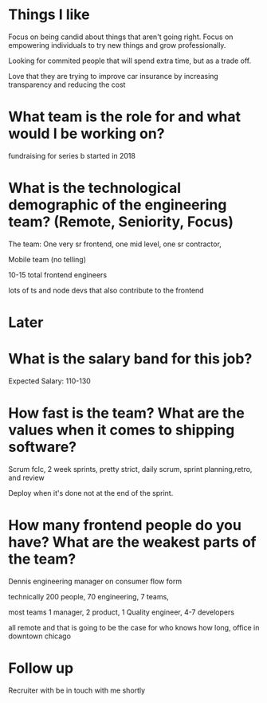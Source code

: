 # Things I like

Focus on being candid about things that aren't going right. Focus on empowering individuals to try new things and grow professionally.

Looking for commited people that will spend extra time, but as a trade off.

Love that they are trying to improve car insurance by increasing transparency and reducing the cost

# What team is the role for and what would I be working on?

fundraising for series b
started in 2018

# What is the technological demographic of the engineering team? (Remote, Seniority, Focus)

The team: One very sr frontend, one mid level, one sr contractor,

Mobile team (no telling)

10-15 total frontend engineers

lots of ts and node devs that also contribute to the frontend

# Later

# What is the salary band for this job?

Expected Salary: 110-130

# How fast is the team? What are the values when it comes to shipping software?

Scrum fclc, 2 week sprints, pretty strict, daily scrum, sprint planning,retro, and review

Deploy when it's done not at the end of the sprint.

# How many frontend people do you have? What are the weakest parts of the team?

Dennis
engineering manager on consumer flow form

technically 200 people, 70 engineering, 7 teams,

most teams 1 manager, 2 product, 1 Quality engineer, 4-7 developers

all remote and that is going to be the case for who knows how long, office in downtown chicago

# Follow up

Recruiter with be in touch with me shortly
